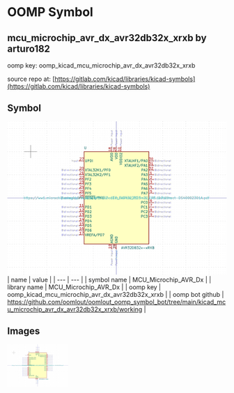 # OOMP Symbol  
## mcu_microchip_avr_dx_avr32db32x_xrxb  by arturo182  
  
oomp key: oomp_kicad_mcu_microchip_avr_dx_avr32db32x_xrxb  
  
source repo at: [https://gitlab.com/kicad/libraries/kicad-symbols](https://gitlab.com/kicad/libraries/kicad-symbols)  
## Symbol  
  
[![working.png](working_600.png)](working.png)  
| name | value | 
| --- | --- | 
| symbol name | MCU_Microchip_AVR_Dx | 
| library name | MCU_Microchip_AVR_Dx | 
| oomp key | oomp_kicad_mcu_microchip_avr_dx_avr32db32x_xrxb | 
| oomp bot github | https://github.com/oomlout/oomlout_oomp_symbol_bot/tree/main/kicad_mcu_microchip_avr_dx_avr32db32x_xrxb/working | 
## Images  
  
[![working.png](working_140.png)](working.png)  
